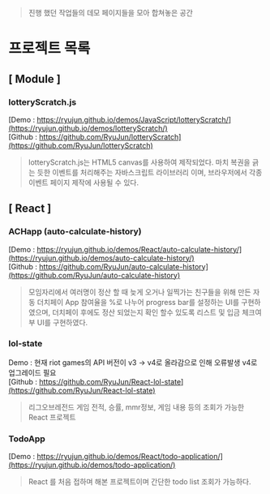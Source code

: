 > 진행 했던 작업들의 데모 페이지들을 모아 합쳐놓은 공간

# 프로젝트 목록

## [ Module ]

### lotteryScratch.js
[Demo   : https://ryujun.github.io/demos/JavaScript/lotteryScratch/](https://ryujun.github.io/demos/lotteryScratch/)<br>
[Github : https://github.com/RyuJun/lotteryScratch](https://github.com/RyuJun/lotteryScratch)
>lotteryScratch.js는 HTML5 canvas를 사용하여 제작되었다. 마치 복권을 긁는 듯한 이벤트를 처리해주는 자바스크립트 라이브러리 이며, 브라우저에서 각종 이벤트 페이지 제작에 사용될 수 있다.

## [ React ]

### ACHapp (auto-calculate-history)
[Demo   : https://ryujun.github.io/demos/React/auto-calculate-history/](https://ryujun.github.io/demos/auto-calculate-history/)<br>
[Github : https://github.com/RyuJun/auto-calculate-history](https://github.com/RyuJun/auto-calculate-history)
>모임자리에서 여러명이 정산 할 때 늦게 오거나 일찍가는 친구들을 위해 만든 자동 더치페이 App
참여율을 %로 나누어 progress bar를 설정하는 UI를 구현하였으며, 더치페이 후에도 정산 되었는지 확인 할수 있도록
리스트 및 입금 체크여부 UI를 구현하였다.

### lol-state
Demo  : 현재 riot games의 API 버전이 v3 -> v4로 올라감으로 인해 오류발생 v4로 업그레이드 필요 <br>
[Github : https://github.com/RyuJun/React-lol-state](https://github.com/RyuJun/React-lol-state)
>리그오브레전드 게임 전적, 승률, mmr정보, 게임 내용 등의 조회가 가능한 React 프로젝트

### TodoApp
[Demo   : https://ryujun.github.io/demos/React/todo-application/](https://ryujun.github.io/demos/todo-application/)
>React 를 처음 접하며 해본 프로젝트이며 간단한 todo list 조회가 가능하다.